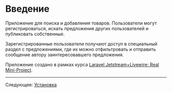 # Введение

Приложение для поиска и добавления товаров. Пользователи могут регистрироваться, искать предложения других пользователей и публиковать собственные.

Зарегистрированные пользователи получают доступ в специальный раздел с предложениями, где их можно отфильтровать и отправить сообщение автору заинтересовавшего предложения.

Приложение создано в рамках курса [Laravel Jetstream+Livewire: Real Mini-Project](https://laraveldaily.teachable.com/p/laravel-jetstream-livewire-project).

---

Следующее: [Установка](../02-setup/README.md)

